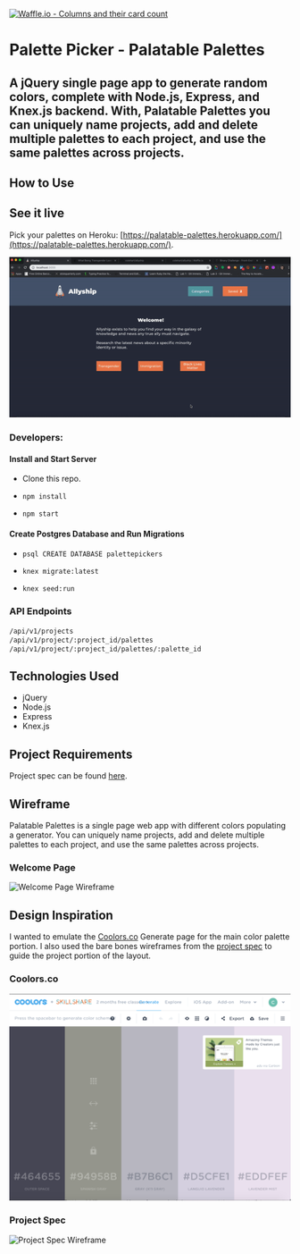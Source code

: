 [![Waffle.io - Columns and their card count](https://badge.waffle.io/colehart/palette-picker.svg?columns=all)](https://waffle.io/colehart/palette-picker)

# Palette Picker - Palatable Palettes

## A jQuery single page app to generate random colors, complete with Node.js, Express, and Knex.js backend. With, Palatable Palettes you can uniquely name projects, add and delete multiple palettes to each project, and use the same palettes across projects.

## How to Use

## See it live
Pick your palettes on Heroku: [https://palatable-palettes.herokuapp.com/](https://palatable-palettes.herokuapp.com/).

![A screen recording of the app](https://github.com/colehart/allyship/blob/master/src/assets/images/screenRecording.gif "App Screen Recording")

### Developers:
#### Install and Start Server
* Clone this repo.

* `npm install`

* `npm start`

#### Create Postgres Database and Run Migrations
*  `psql CREATE DATABASE palettepickers`

* `knex migrate:latest`

* `knex seed:run`

### API Endpoints
```
/api/v1/projects
/api/v1/project/:project_id/palettes
/api/v1/project/:project_id/palettes/:palette_id
```

## Technologies Used
- jQuery
- Node.js
- Express
- Knex.js

## Project Requirements
Project spec can be found [here](http://frontend.turing.io/projects/palette-picker.html).

## Wireframe
Palatable Palettes is a single page web app with different colors populating a generator. You can uniquely name projects, add and delete multiple palettes to each project, and use the same palettes across projects.

### Welcome Page
![Welcome Page Wireframe](https://github.com/colehart/allyship/blob/master/src/assets/images/desktop%E2%80%93%201.png "Welcome Page Wireframe")

## Design Inspiration
I wanted to emulate the [Coolors.co](https://coolors.co/464655-94958b-b7b6c1-d5cfe1-eddfef) Generate page for the main color palette portion. I also used the bare bones wireframes from the [project spec](http://frontend.turing.io/projects/palette-picker.html) to guide the project portion of the layout.

### Coolors.co
![Sample Coolors Generate Page](./public/assets/images/coolorsScreenshot.png "Sample Coolors Generated Palette")

### Project Spec
![Project Spec Wireframe](http://frontend.turing.io/assets/images/palette-picker-wireframe.png "Project Spec Wireframe")
